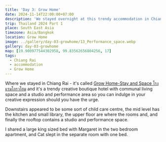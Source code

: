 ```yaml
---
title: 'Day 3: Grow Home'
date: 2024-11-14T22:00:00+07:00
description: 'We stayed overnight at this trendy accommodation in Chiang Rai.'
trip: Thailand 2024 Part 1
place: South East Asia
timezone: Asia/Bangkok
location: Grow Home
image: ../gallery/day-03-growhome/13_Performance_space.webp
gallery: day-03-growhome
map: [19.900977544302958, 99.83562656804256, 17]
tags:
  - Chiang Rai
  - accommodation
  - Grow Home
---
```


Where we stayed in Chiang Rai - it's called [Grow Home-Stay and Space โรงแรมโกรวโฮม](https://www.facebook.com/growhomestayandspace/) and it's a trendy creative boutique hotel with communal living space and a studio and performance area so you can indulge in your creative expression should you have the urge.

Downstairs appeared to be some sort of child care centre, the mid level has the kitchen and small library, the upper floor are where the rooms and, and finally the rooftop contains a studio and performance space.

I shared a large king sized bed with Margaret in the two bedroom apartment, and Cat slept in the separate room with one bed.
